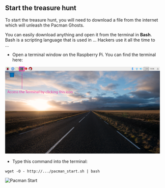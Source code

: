 ## Start the treasure hunt

To start the treasure hunt, you will need to download a file from the internet which will unleash the Pacman Ghosts.

You can easily download anything and open it from the terminal in **Bash**. Bash is a scripting language that is used in ...
Hackers use it all the time to ...

+ Open a terminal window on the Raspberry Pi. You can find the terminal here:

![Find Terminal](images/findterminal.png)

+ Type this command into the terminal:

`wget -O - http://.../pacman_start.sh | bash`

![Pacman Start](images/pacmanstart.png)
